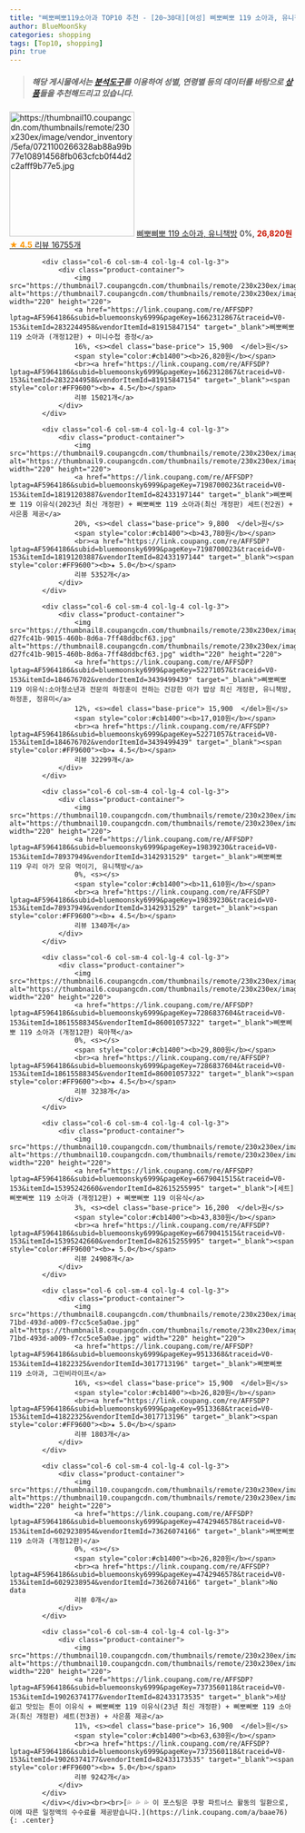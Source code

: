 ```yaml
---
title: "삐뽀삐뽀119소아과 TOP10 추천 - [20~30대][여성] 삐뽀삐뽀 119 소아과, 유니책방"
author: BlueMoonSky
categories: shopping
tags: [Top10, shopping]
pin: true
---
```


> ##### 해당 게시물에서는 [**분석도구**](https://itemscout.io/)를 이용하여 **성별**, **연령별** 등의 데이터를 바탕으로 [**상품**](https://link.coupang.com/a/baae76)들을 추천해드리고 있습니다.
<div class="container"><div class="row">
            <div class="col-6 col-sm-4 col-lg-4 col-lg-3">
                <div class="product-container">
                    <img src="https://thumbnail10.coupangcdn.com/thumbnails/remote/230x230ex/image/vendor_inventory/5efa/0721100266328ab88a99b77e108914568fb063cfcb0f44d2c2afff9b77e5.jpg" alt="https://thumbnail10.coupangcdn.com/thumbnails/remote/230x230ex/image/vendor_inventory/5efa/0721100266328ab88a99b77e108914568fb063cfcb0f44d2c2afff9b77e5.jpg" width="220" height="220">
                    <a href="https://link.coupang.com/re/AFFSDP?lptag=AF5964186&subid=bluemoonsky6999&pageKey=5454151&traceid=V0-153&itemId=24728659&vendorItemId=3039219942" target="_blank">삐뽀삐뽀 119 소아과, 유니책방</a>
                    0%, <s></s> 
                    <span style="color:#cb1400"><b>26,820원</b></span>
                    <br><a href="https://link.coupang.com/re/AFFSDP?lptag=AF5964186&subid=bluemoonsky6999&pageKey=5454151&traceid=V0-153&itemId=24728659&vendorItemId=3039219942" target="_blank"><span style="color:#FF9600"><b>★ 4.5</b></span>
                    리뷰 16755개</a>
                </div>
            </div>
            
            <div class="col-6 col-sm-4 col-lg-4 col-lg-3">
                <div class="product-container">
                    <img src="https://thumbnail7.coupangcdn.com/thumbnails/remote/230x230ex/image/vendor_inventory/9f34/11d48398edbfe91fbdeec8215f62d63fcc0e16ddde9a9f85a469f9815a76.jpg" alt="https://thumbnail7.coupangcdn.com/thumbnails/remote/230x230ex/image/vendor_inventory/9f34/11d48398edbfe91fbdeec8215f62d63fcc0e16ddde9a9f85a469f9815a76.jpg" width="220" height="220">
                    <a href="https://link.coupang.com/re/AFFSDP?lptag=AF5964186&subid=bluemoonsky6999&pageKey=1662312867&traceid=V0-153&itemId=2832244958&vendorItemId=81915847154" target="_blank">삐뽀삐뽀 119 소아과 (개정12판) + 미니수첩 증정</a>
                    16%, <s><del class="base-price"> 15,900  </del>원</s> 
                    <span style="color:#cb1400"><b>26,820원</b></span>
                    <br><a href="https://link.coupang.com/re/AFFSDP?lptag=AF5964186&subid=bluemoonsky6999&pageKey=1662312867&traceid=V0-153&itemId=2832244958&vendorItemId=81915847154" target="_blank"><span style="color:#FF9600"><b>★ 4.5</b></span>
                    리뷰 15021개</a>
                </div>
            </div>
            
            <div class="col-6 col-sm-4 col-lg-4 col-lg-3">
                <div class="product-container">
                    <img src="https://thumbnail9.coupangcdn.com/thumbnails/remote/230x230ex/image/vendor_inventory/da6e/03c7ce950e08a578124ba381dca9c25975359aedc1ead7a59fe912738188.jpg" alt="https://thumbnail9.coupangcdn.com/thumbnails/remote/230x230ex/image/vendor_inventory/da6e/03c7ce950e08a578124ba381dca9c25975359aedc1ead7a59fe912738188.jpg" width="220" height="220">
                    <a href="https://link.coupang.com/re/AFFSDP?lptag=AF5964186&subid=bluemoonsky6999&pageKey=7198700023&traceid=V0-153&itemId=18191203887&vendorItemId=82433197144" target="_blank">삐뽀삐뽀 119 이유식(2023년 최신 개정판) + 삐뽀삐뽀 119 소아과(최신 개정판) 세트(전2권) + 사은품 제공</a>
                    20%, <s><del class="base-price"> 9,800  </del>원</s> 
                    <span style="color:#cb1400"><b>43,780원</b></span>
                    <br><a href="https://link.coupang.com/re/AFFSDP?lptag=AF5964186&subid=bluemoonsky6999&pageKey=7198700023&traceid=V0-153&itemId=18191203887&vendorItemId=82433197144" target="_blank"><span style="color:#FF9600"><b>★ 5.0</b></span>
                    리뷰 5352개</a>
                </div>
            </div>
            
            <div class="col-6 col-sm-4 col-lg-4 col-lg-3">
                <div class="product-container">
                    <img src="https://thumbnail8.coupangcdn.com/thumbnails/remote/230x230ex/image/retail/images/10248713511691510-d27fc41b-9015-460b-8d6a-7ff48ddbcf63.jpg" alt="https://thumbnail8.coupangcdn.com/thumbnails/remote/230x230ex/image/retail/images/10248713511691510-d27fc41b-9015-460b-8d6a-7ff48ddbcf63.jpg" width="220" height="220">
                    <a href="https://link.coupang.com/re/AFFSDP?lptag=AF5964186&subid=bluemoonsky6999&pageKey=52271057&traceid=V0-153&itemId=184676702&vendorItemId=3439499439" target="_blank">삐뽀삐뽀 119 이유식:소아청소년과 전문의 하정훈이 전하는 건강한 아가 밥상 최신 개정판, 유니책방, 하정훈, 정유미</a>
                    12%, <s><del class="base-price"> 15,900  </del>원</s> 
                    <span style="color:#cb1400"><b>17,010원</b></span>
                    <br><a href="https://link.coupang.com/re/AFFSDP?lptag=AF5964186&subid=bluemoonsky6999&pageKey=52271057&traceid=V0-153&itemId=184676702&vendorItemId=3439499439" target="_blank"><span style="color:#FF9600"><b>★ 4.5</b></span>
                    리뷰 32299개</a>
                </div>
            </div>
            
            <div class="col-6 col-sm-4 col-lg-4 col-lg-3">
                <div class="product-container">
                    <img src="https://thumbnail10.coupangcdn.com/thumbnails/remote/230x230ex/image/vendor_inventory/a61f/b1fe9f111480051ec905ef402043e48d3878e5b747a3bbd0f40bd69b36c7.jpg" alt="https://thumbnail10.coupangcdn.com/thumbnails/remote/230x230ex/image/vendor_inventory/a61f/b1fe9f111480051ec905ef402043e48d3878e5b747a3bbd0f40bd69b36c7.jpg" width="220" height="220">
                    <a href="https://link.coupang.com/re/AFFSDP?lptag=AF5964186&subid=bluemoonsky6999&pageKey=19839230&traceid=V0-153&itemId=78937949&vendorItemId=3142931529" target="_blank">삐뽀삐뽀 119 우리 아가 모유 먹이기, 유니책방</a>
                    0%, <s></s> 
                    <span style="color:#cb1400"><b>11,610원</b></span>
                    <br><a href="https://link.coupang.com/re/AFFSDP?lptag=AF5964186&subid=bluemoonsky6999&pageKey=19839230&traceid=V0-153&itemId=78937949&vendorItemId=3142931529" target="_blank"><span style="color:#FF9600"><b>★ 4.5</b></span>
                    리뷰 1340개</a>
                </div>
            </div>
            
            <div class="col-6 col-sm-4 col-lg-4 col-lg-3">
                <div class="product-container">
                    <img src="https://thumbnail6.coupangcdn.com/thumbnails/remote/230x230ex/image/vendor_inventory/619b/fc230d4f281e8f1bd947912946a1da2ab6069c5004ff9d30a3beff2ddfce.jpg" alt="https://thumbnail6.coupangcdn.com/thumbnails/remote/230x230ex/image/vendor_inventory/619b/fc230d4f281e8f1bd947912946a1da2ab6069c5004ff9d30a3beff2ddfce.jpg" width="220" height="220">
                    <a href="https://link.coupang.com/re/AFFSDP?lptag=AF5964186&subid=bluemoonsky6999&pageKey=7286837604&traceid=V0-153&itemId=18615588345&vendorItemId=86001057322" target="_blank">삐뽀삐뽀 119 소아과 (개정12판) 육아책</a>
                    0%, <s></s> 
                    <span style="color:#cb1400"><b>29,800원</b></span>
                    <br><a href="https://link.coupang.com/re/AFFSDP?lptag=AF5964186&subid=bluemoonsky6999&pageKey=7286837604&traceid=V0-153&itemId=18615588345&vendorItemId=86001057322" target="_blank"><span style="color:#FF9600"><b>★ 4.5</b></span>
                    리뷰 3238개</a>
                </div>
            </div>
            
            <div class="col-6 col-sm-4 col-lg-4 col-lg-3">
                <div class="product-container">
                    <img src="https://thumbnail10.coupangcdn.com/thumbnails/remote/230x230ex/image/vendor_inventory/d64a/5c5b837e48ba862d8345cd23afb2c7f7bc4cac7a25b12d7b2c3be4621674.jpg" alt="https://thumbnail10.coupangcdn.com/thumbnails/remote/230x230ex/image/vendor_inventory/d64a/5c5b837e48ba862d8345cd23afb2c7f7bc4cac7a25b12d7b2c3be4621674.jpg" width="220" height="220">
                    <a href="https://link.coupang.com/re/AFFSDP?lptag=AF5964186&subid=bluemoonsky6999&pageKey=6679041515&traceid=V0-153&itemId=15395242660&vendorItemId=82615255995" target="_blank">[세트] 삐뽀삐뽀 119 소아과 (개정12판) + 삐뽀삐뽀 119 이유식</a>
                    3%, <s><del class="base-price"> 16,200  </del>원</s> 
                    <span style="color:#cb1400"><b>43,830원</b></span>
                    <br><a href="https://link.coupang.com/re/AFFSDP?lptag=AF5964186&subid=bluemoonsky6999&pageKey=6679041515&traceid=V0-153&itemId=15395242660&vendorItemId=82615255995" target="_blank"><span style="color:#FF9600"><b>★ 5.0</b></span>
                    리뷰 24908개</a>
                </div>
            </div>
            
            <div class="col-6 col-sm-4 col-lg-4 col-lg-3">
                <div class="product-container">
                    <img src="https://thumbnail8.coupangcdn.com/thumbnails/remote/230x230ex/image/vendor_inventory/images/2016/03/31/14/2/a0d95c6d-71bd-493d-a009-f7cc5ce5a0ae.jpg" alt="https://thumbnail8.coupangcdn.com/thumbnails/remote/230x230ex/image/vendor_inventory/images/2016/03/31/14/2/a0d95c6d-71bd-493d-a009-f7cc5ce5a0ae.jpg" width="220" height="220">
                    <a href="https://link.coupang.com/re/AFFSDP?lptag=AF5964186&subid=bluemoonsky6999&pageKey=9513368&traceid=V0-153&itemId=41822325&vendorItemId=3017713196" target="_blank">삐뽀삐뽀 119 소아과, 그린비라이프</a>
                    16%, <s><del class="base-price"> 15,900  </del>원</s> 
                    <span style="color:#cb1400"><b>26,820원</b></span>
                    <br><a href="https://link.coupang.com/re/AFFSDP?lptag=AF5964186&subid=bluemoonsky6999&pageKey=9513368&traceid=V0-153&itemId=41822325&vendorItemId=3017713196" target="_blank"><span style="color:#FF9600"><b>★ 5.0</b></span>
                    리뷰 1803개</a>
                </div>
            </div>
            
            <div class="col-6 col-sm-4 col-lg-4 col-lg-3">
                <div class="product-container">
                    <img src="https://thumbnail10.coupangcdn.com/thumbnails/remote/230x230ex/image/vendor_inventory/d0f3/775ee982dadbe4664ff1364d7b967e181a307f47e2df4bc9a63c3950d737.jpg" alt="https://thumbnail10.coupangcdn.com/thumbnails/remote/230x230ex/image/vendor_inventory/d0f3/775ee982dadbe4664ff1364d7b967e181a307f47e2df4bc9a63c3950d737.jpg" width="220" height="220">
                    <a href="https://link.coupang.com/re/AFFSDP?lptag=AF5964186&subid=bluemoonsky6999&pageKey=4742946578&traceid=V0-153&itemId=6029238954&vendorItemId=73626074166" target="_blank">삐뽀삐뽀 119 소아과 (개정12판)</a>
                    0%, <s></s> 
                    <span style="color:#cb1400"><b>26,820원</b></span>
                    <br><a href="https://link.coupang.com/re/AFFSDP?lptag=AF5964186&subid=bluemoonsky6999&pageKey=4742946578&traceid=V0-153&itemId=6029238954&vendorItemId=73626074166" target="_blank">No data
                    리뷰 0개</a>
                </div>
            </div>
            
            <div class="col-6 col-sm-4 col-lg-4 col-lg-3">
                <div class="product-container">
                    <img src="https://thumbnail10.coupangcdn.com/thumbnails/remote/230x230ex/image/vendor_inventory/ebb1/e559deae4f1492a728a8cda5e21a8bf613b8eb5cbdeceb8b3bed44e7293d.jpg" alt="https://thumbnail10.coupangcdn.com/thumbnails/remote/230x230ex/image/vendor_inventory/ebb1/e559deae4f1492a728a8cda5e21a8bf613b8eb5cbdeceb8b3bed44e7293d.jpg" width="220" height="220">
                    <a href="https://link.coupang.com/re/AFFSDP?lptag=AF5964186&subid=bluemoonsky6999&pageKey=7373560118&traceid=V0-153&itemId=19026374177&vendorItemId=82433173535" target="_blank">세상 쉽고 맛있는 튼이 이유식 + 삐뽀삐뽀 119 이유식(23년 최신 개정판) + 삐뽀삐뽀 119 소아과(최신 개정판) 세트(전3권) + 사은품 제공</a>
                    11%, <s><del class="base-price"> 16,900  </del>원</s> 
                    <span style="color:#cb1400"><b>63,630원</b></span>
                    <br><a href="https://link.coupang.com/re/AFFSDP?lptag=AF5964186&subid=bluemoonsky6999&pageKey=7373560118&traceid=V0-153&itemId=19026374177&vendorItemId=82433173535" target="_blank"><span style="color:#FF9600"><b>★ 5.0</b></span>
                    리뷰 9242개</a>
                </div>
            </div>
            </div></div><br><br>[💦 💦 💦 이 포스팅은 쿠팡 파트너스 활동의 일환으로, 이에 따른 일정액의 수수료를 제공받습니다.](https://link.coupang.com/a/baae76){: .center}